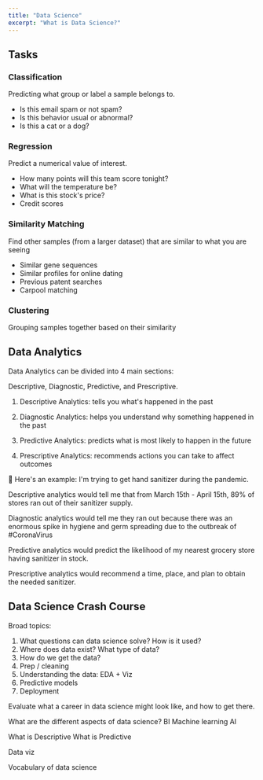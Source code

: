 ```yaml
---
title: "Data Science"
excerpt: "What is Data Science?"
---
```


## Tasks

### Classification
Predicting what group or label a sample belongs to.

- Is this email spam or not spam?
- Is this behavior usual or abnormal?
- Is this a cat or a dog?


### Regression
Predict a numerical value of interest.

- How many points will this team score tonight?
- What will the temperature be?
- What is this stock's price?
- Credit scores


### Similarity Matching
Find other samples (from a larger dataset) that are similar to what you are seeing

- Similar gene sequences
- Similar profiles for online dating
- Previous patent searches
- Carpool matching


### Clustering
Grouping samples together based on their similarity


## Data Analytics
Data Analytics can be divided into 4 main sections:

Descriptive, Diagnostic, Predictive, and Prescriptive.

1) Descriptive Analytics: tells you what's happened in the past

2) Diagnostic Analytics: helps you understand why something happened in the past

3) Predictive Analytics: predicts what is most likely to happen in the future

4) Prescriptive Analytics: recommends actions you can take to affect outcomes

🦠 Here's an example: I'm trying to get hand sanitizer during the pandemic.

Descriptive analytics would tell me that from March 15th - April 15th, 89% of stores ran out of their sanitizer supply.

Diagnostic analytics would tell me they ran out because there was an enormous spike in hygiene and germ spreading due to the outbreak of #CoronaVirus

Predictive analytics would predict the likelihood of my nearest grocery store having sanitizer in stock.

Prescriptive analytics would recommend a time, place, and plan to obtain the needed sanitizer.



## Data Science Crash Course

Broad topics:
1) What questions can data science solve? How is it used?
2) Where does data exist? What type of data?
3) How do we get the data?
4) Prep / cleaning
5) Understanding the data: EDA + Viz
6) Predictive models
7) Deployment

Evaluate what a career in data science might look like, and how to get there.

What are the different aspects of data science? BI Machine learning AI

What is Descriptive
What is Predictive

Data viz

Vocabulary of data science

